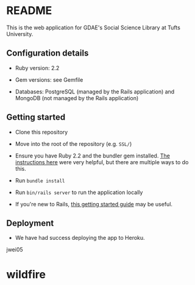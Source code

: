 README
=======

This is the web application for GDAE's Social Science Library at Tufts University.

Configuration details
--------

* Ruby version: 2.2

* Gem versions: see Gemfile

* Databases: PostgreSQL (managed by the Rails application) and MongoDB (not managed by the Rails application)

Getting started
-------

* Clone this repository

* Move into the root of the repository (e.g. `SSL/`)

* Ensure you have Ruby 2.2 and the bundler gem installed. [The instructions here](http://cbednarski.com/articles/installing-ruby/)
  were very helpful, but there are multiple ways to do this.

* Run `bundle install`

* Run `bin/rails server` to run the application locally

* If you're new to Rails, [this getting started guide](http://guides.rubyonrails.org/getting_started.html) may be useful.

Deployment
------

* We have had success deploying the app to Heroku.

jwei05
# wildfire
